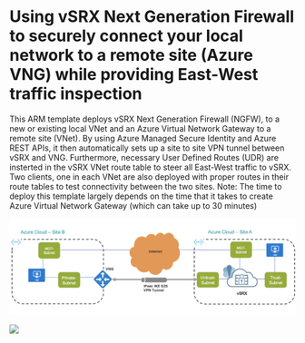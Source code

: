 # Using vSRX Next Generation Firewall to securely connect your local network to a remote site (Azure VNG) while providing East-West traffic inspection

This ARM template deploys vSRX Next Generation Firewall (NGFW), to a new or existing local VNet and an Azure Virtual Network Gateway to a remote site (VNet). By using Azure Managed Secure Identity and Azure REST APIs, it then automatically sets up a site to site VPN tunnel between vSRX and VNG. Furthermore, necessary User Defined Routes (UDR) are insterted in the vSRX VNet route table to steer all East-West traffic to vSRX. Two clients, one in each VNet are also deployed with proper routes in their route tables to test connectivity between the two sites. 
Note: The time to deploy this template largely depends on the time that it takes to create Azure Virtual Network Gateway (which can take up to 30 minutes)


![Topology](auto-vpn.png)

<a href="https://portal.azure.com/#create/Microsoft.Template/uri/https%3A%2F%2Fraw.githubusercontent.com%2FJuniper%2FvSRX-Azure%2Fmaster%2Fdeploy-vpn-gateway-to-azure%2Fazuredeploy.json" target="_blank">
    <img src="http://azuredeploy.net/deploybutton.png"/>
</a>
